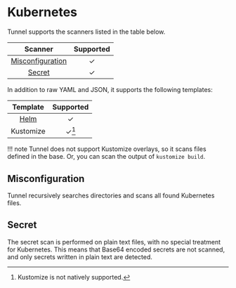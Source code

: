 # Kubernetes

Tunnel supports the scanners listed in the table below.

|      Scanner       | Supported |
| :----------------: | :-------: |
| [Misconfiguration] |     ✓     |
|      [Secret]      |     ✓     |

In addition to raw YAML and JSON, it supports the following templates:

|    Template     | Supported |
| :-------------: | :-------: |
| [Helm](helm.md) |     ✓     |
|    Kustomize    |   ✓[^1]   |

!!! note
Tunnel does not support Kustomize overlays, so it scans files defined in the base.
Or, you can scan the output of `kustomize build`.

## Misconfiguration

Tunnel recursively searches directories and scans all found Kubernetes files.

## Secret

The secret scan is performed on plain text files, with no special treatment for Kubernetes.
This means that Base64 encoded secrets are not scanned, and only secrets written in plain text are detected.

[Misconfiguration]: ../../scanner/misconfiguration/index.md
[Secret]: ../../scanner/secret.md

[^1]: Kustomize is not natively supported.
